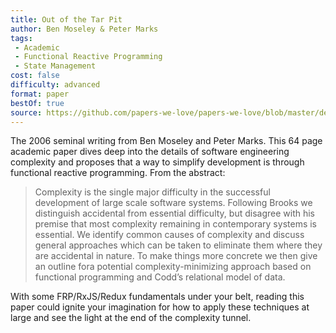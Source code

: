 ```yaml
---
title: Out of the Tar Pit
author: Ben Moseley & Peter Marks
tags:
 - Academic
 - Functional Reactive Programming
 - State Management
cost: false
difficulty: advanced
format: paper
bestOf: true
source: https://github.com/papers-we-love/papers-we-love/blob/master/design/out-of-the-tar-pit.pdf
---
```

The 2006 seminal writing from Ben Moseley and Peter Marks. This 64 page academic paper dives deep into the details of software engineering complexity and proposes that a way to simplify development is through functional reactive programming. From the abstract:

> Complexity is the single major difficulty in the successful development of large scale software systems. Following Brooks we distinguish accidental from essential difficulty, but disagree with his premise that most complexity remaining in contemporary systems is essential. We identify common causes of complexity and discuss general approaches which can be taken to eliminate them where they are accidental in nature. To make things more concrete we then give an outline fora potential complexity-minimizing approach based on functional programming and Codd’s relational model of data.

With some FRP/RxJS/Redux fundamentals under your belt, reading this paper could ignite your imagination for how to apply these techniques at large and see the light at the end of the complexity tunnel.